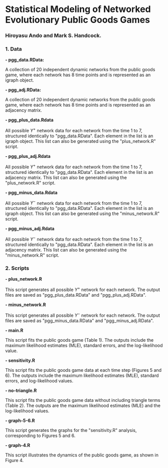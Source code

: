 # Statistical Modeling of Networked Evolutionary Public Goods Games

### Hiroyasu Ando and Mark S. Handcock. 

### 1. Data

**- pgg_data.RData:** 

A collection of 20 independent dynamic networks from the public goods game, where each network has 8 time points and is represented as an igraph object.

**- pgg_adj.RData:**

A collection of 20 independent dynamic networks from the public goods game, where each network has 8 time points and is represented as an adjacency matrix.

**- pgg_plus_data.Rdata**

All possible $Y^+$ network data for each network from the time 1 to 7, structured identically to "pgg_data.RData". Each element in the list is an igraph object. This list can also be generated using the "plus_network.R" script.

**- pgg_plus_adj.Rdata**

All possible $Y^+$ network data for each network from the time 1 to 7, structured identically to "pgg_data.RData". Each element in the list is an adjacency matrix. This list can also be generated using the "plus_network.R" script.


**- pgg_minus_data.Rdata**

All possible $Y^-$ network data for each network from the time 1 to 7, structured identically to "pgg_data.RData". Each element in the list is an igraph object. This list can also be generated using the "minus_network.R" script.


**- pgg_minus_adj.Rdata** 

All possible $Y^-$ network data for each network from the time 1 to 7, structured identically to "pgg_data.RData". Each element in the list is an adjacency matrix. This list can also be generated using the "minus_network.R" script.

### 2. Scripts

**- plus_network.R**

This script generates all possible $Y^+$ network for each network. The output files are saved as "pgg_plus_data.RData" and "pgg_plus_adj.RData".

**- minus_network.R**

This script generates all possible $Y^-$ network for each network. The output files are saved as "pgg_minus_data.RData" and "pgg_minus_adj.RData".

**- main.R**

This script fits the public goods game (Table 1). The outputs include the maximum likelihood estimates (MLE), standard errors, and the log-likelihood value.

**- sensitivity.R**

This script fits the public goods game data at each time step (Figures 5 and 6). The outputs include the maximum likelihood estimates (MLE), standard errors, and log-likelihood values.

**- no-triangle.R**

This script fits the public goods game data without including triangle terms (Table 2). The outputs are the maximum likelihood estimates (MLE) and the log-likelihood values.

**- graph-5-6.R**

This script generates the graphs for the "sensitivity.R" analysis, corresponding to Figures 5 and 6.

**- graph-4.R**

This script illustrates the dynamics of the public goods game, as shown in Figure 4.